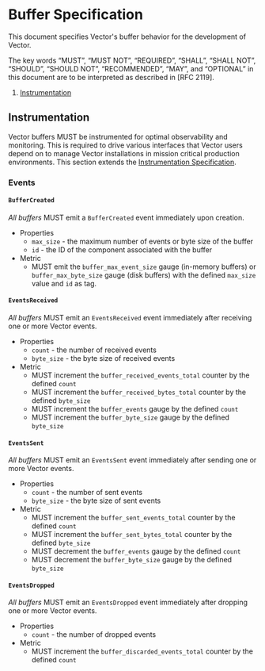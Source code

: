 # Buffer Specification

This document specifies Vector's buffer behavior for the development of Vector.

The key words “MUST”, “MUST NOT”, “REQUIRED”, “SHALL”, “SHALL NOT”, “SHOULD”,
“SHOULD NOT”, “RECOMMENDED”, “MAY”, and “OPTIONAL” in this document are to be
interpreted as described in [RFC 2119].

<!-- MarkdownTOC autolink="true" style="ordered" indent="   " -->

1. [Instrumentation](#instrumentation)

<!-- /MarkdownTOC -->

## Instrumentation

Vector buffers MUST be instrumented for optimal observability and monitoring. This is required to drive various interfaces that Vector users depend on to manage Vector installations in mission critical production environments. This section extends the [Instrumentation Specification].

### Events

#### `BufferCreated`

*All buffers* MUST emit a `BufferCreated` event immediately upon creation.

* Properties
  * `max_size` - the maximum number of events or byte size of the buffer
  * `id` - the ID of the component associated with the buffer
* Metric
  * MUST emit the `buffer_max_event_size` gauge (in-memory buffers) or `buffer_max_byte_size` gauge (disk buffers) with the defined `max_size` value and `id` as tag.

#### `EventsReceived`

*All buffers* MUST emit an `EventsReceived` event immediately after receiving one or more Vector events.

* Properties
  * `count` - the number of received events
  * `byte_size` - the byte size of received events
* Metric
  * MUST increment the `buffer_received_events_total` counter by the defined `count`
  * MUST increment the `buffer_received_bytes_total` counter by the defined `byte_size`
  * MUST increment the `buffer_events` gauge by the defined `count`
  * MUST increment the `buffer_byte_size` gauge by the defined `byte_size`

#### `EventsSent`

*All buffers* MUST emit an `EventsSent` event immediately after sending one or more Vector events.

* Properties
  * `count` - the number of sent events
  * `byte_size` - the byte size of sent events
* Metric
  * MUST increment the `buffer_sent_events_total` counter by the defined `count`
  * MUST increment the `buffer_sent_bytes_total` counter by the defined `byte_size`
  * MUST decrement the `buffer_events` gauge by the defined `count`
  * MUST decrement the `buffer_byte_size` gauge by the defined `byte_size`

#### `EventsDropped`

*All buffers* MUST emit an `EventsDropped` event immediately after dropping one or more Vector events.

* Properties
  * `count` - the number of dropped events
* Metric
  * MUST increment the `buffer_discarded_events_total` counter by the defined `count`

[Instrumentation Specification]: instrumentation.md

